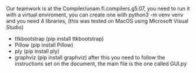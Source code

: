Our teamwork is at the Compiler/unam.fi.compilers.g5.07, you need to run it with a virtual enviroment,
you can create one with python3 -m venv venv
and you need 4 libraries, (this was tested on MacOS using Microsoft Visual Studio)

* ttkbootstrap (pip install ttkbootstrap)
* ⁠Pillow (pip install Pillow)
* ⁠ply (pip install ply)
* ⁠graphviz (pip install graphviz)
after this you need to follow the instructions set on the document, the main file is the one called GUI.py
